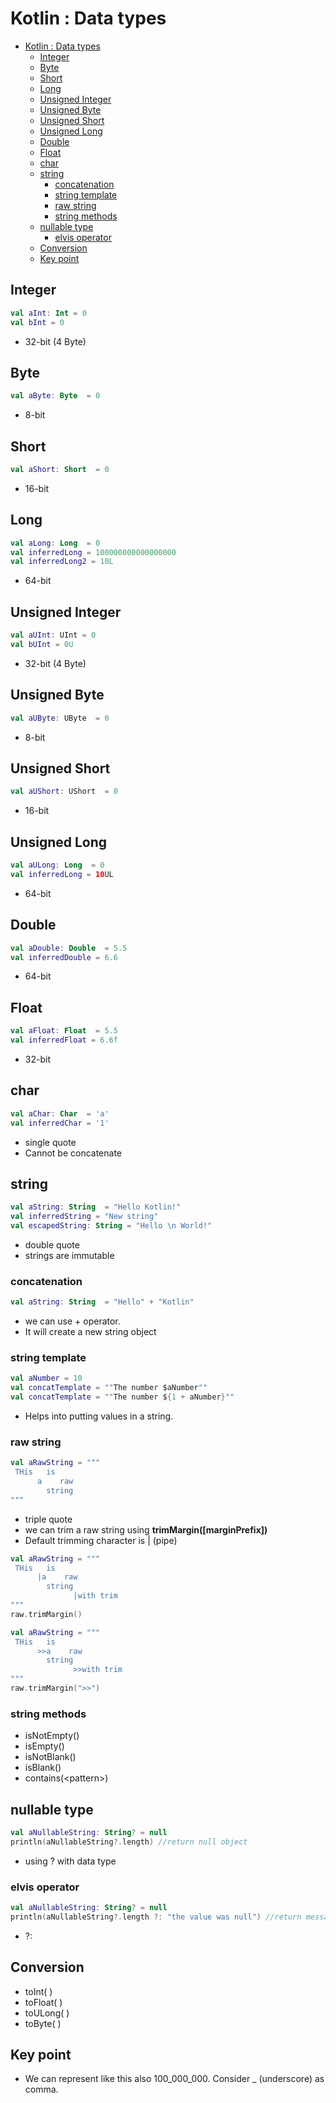 # Kotlin : Data types

- [Kotlin : Data types](#kotlin--data-types)
  - [Integer](#integer)
  - [Byte](#byte)
  - [Short](#short)
  - [Long](#long)
  - [Unsigned Integer](#unsigned-integer)
  - [Unsigned Byte](#unsigned-byte)
  - [Unsigned Short](#unsigned-short)
  - [Unsigned Long](#unsigned-long)
  - [Double](#double)
  - [Float](#float)
  - [char](#char)
  - [string](#string)
    - [concatenation](#concatenation)
    - [string template](#string-template)
    - [raw string](#raw-string)
    - [string methods](#string-methods)
  - [nullable type](#nullable-type)
    - [elvis operator](#elvis-operator)
  - [Conversion](#conversion)
  - [Key point](#key-point)

## Integer

```kotlin
val aInt: Int = 0
val bInt = 0
```

- 32-bit (4 Byte)

## Byte

```kotlin
val aByte: Byte  = 0
```

- 8-bit

## Short

```kotlin
val aShort: Short  = 0
```

- 16-bit

## Long

```kotlin
val aLong: Long  = 0
val inferredLong = 100000000000000000
val inferredLong2 = 10L
```

- 64-bit

## Unsigned Integer

```kotlin
val aUInt: UInt = 0
val bUInt = 0U
```

- 32-bit (4 Byte)

## Unsigned Byte

```kotlin
val aUByte: UByte  = 0
```

- 8-bit

## Unsigned Short

```kotlin
val aUShort: UShort  = 0
```

- 16-bit

## Unsigned Long

```kotlin
val aULong: Long  = 0
val inferredLong = 10UL
```

- 64-bit

## Double

```kotlin
val aDouble: Double  = 5.5
val inferredDouble = 6.6
```

- 64-bit

## Float

```kotlin
val aFloat: Float  = 5.5
val inferredFloat = 6.6f
```

- 32-bit

## char

```kotlin
val aChar: Char  = 'a'
val inferredChar = '1'
```

- single quote
- Cannot be concatenate

## string

```kotlin
val aString: String  = "Hello Kotlin!"
val inferredString = "New string"
val escapedString: String = "Hello \n World!"
```

- double quote
- strings are immutable

### concatenation

```kotlin
val aString: String  = "Hello" + "Kotlin"
```

- we can use + operator.
- It will create a new string object

### string template

```kotlin
val aNumber = 10
val concatTemplate = ""The number $aNumber""
val concatTemplate = ""The number ${1 + aNumber}""
```

- Helps into putting values in a string.

### raw string
  
```kotlin
val aRawString = """
 THis   is 
      a    raw   
        string
"""
```

- triple quote
- we can trim a raw string using **trimMargin([marginPrefix])**
- Default trimming character is | (pipe)

```kotlin
val aRawString = """
 THis   is 
      |a    raw   
        string
              |with trim
"""
raw.trimMargin()
```

```kotlin
val aRawString = """
 THis   is 
      >>a    raw   
        string
              >>with trim
"""
raw.trimMargin(">>")
```

### string methods

- isNotEmpty()
- isEmpty()
- isNotBlank()
- isBlank()
- contains(\<pattern>)

## nullable type

```kotlin
val aNullableString: String? = null
println(aNullableString?.length) //return null object
```

- using ? with data type

### elvis operator

```kotlin
val aNullableString: String? = null
println(aNullableString?.length ?: "the value was null") //return message
```

- ?:

## Conversion

- toInt( )
- toFloat( )
- toULong( )
- toByte( )

## Key point

- We can represent like this also 100_000_000. Consider _ (underscore) as comma.
